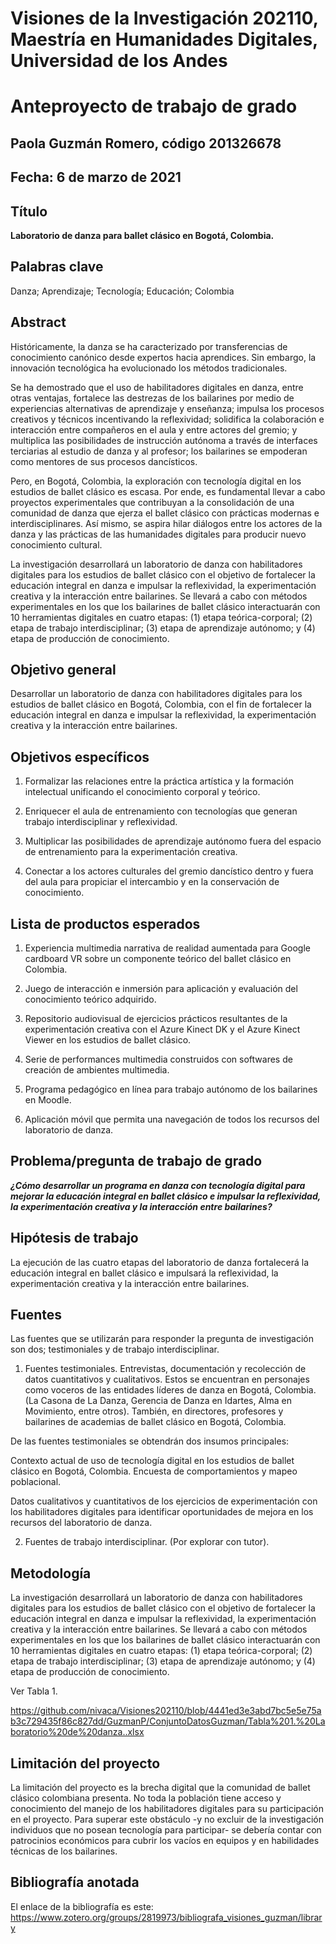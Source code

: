 # Visiones de la Investigación 202110, Maestría en Humanidades Digitales, Universidad de los Andes

# Anteproyecto de trabajo de grado

## Paola Guzmán Romero, código 201326678

## Fecha: 6 de marzo de 2021

## Título
**Laboratorio de danza para ballet clásico en Bogotá, Colombia.**

## Palabras clave
Danza; Aprendizaje; Tecnología; Educación; Colombia  

## Abstract
Históricamente, la danza se ha caracterizado por transferencias de conocimiento canónico desde expertos hacia aprendices. Sin embargo, la innovación tecnológica ha evolucionado los métodos tradicionales. 

Se ha demostrado que el uso de habilitadores digitales en danza, entre otras ventajas, fortalece las destrezas de los bailarines por medio de experiencias alternativas de aprendizaje y enseñanza; impulsa los procesos creativos y técnicos incentivando la reflexividad; solidifica la colaboración e interacción entre compañeros en el aula y entre actores del gremio; y multiplica las posibilidades de instrucción autónoma a través de interfaces terciarias al estudio de danza y al profesor; los bailarines se empoderan como mentores de sus procesos dancísticos. 

Pero, en Bogotá, Colombia, la exploración con tecnología digital en los estudios de ballet clásico es escasa. Por ende, es fundamental llevar a cabo proyectos experimentales que contribuyan a la consolidación de una comunidad de danza que ejerza el ballet clásico con prácticas modernas e interdisciplinares. Así mismo, se aspira hilar diálogos entre los actores de la danza y las prácticas de las humanidades digitales para producir nuevo conocimiento cultural.  

La investigación desarrollará un laboratorio de danza con habilitadores digitales para los estudios de ballet clásico con el objetivo de fortalecer la educación integral en danza e impulsar la reflexividad, la experimentación creativa y la interacción entre bailarines. Se llevará a cabo con métodos experimentales en los que los bailarines de ballet clásico interactuarán con 10 herramientas digitales en cuatro etapas: (1) etapa teórica-corporal; (2) etapa de trabajo interdisciplinar; (3) etapa de aprendizaje autónomo; y (4) etapa de producción de conocimiento.  

## Objetivo general
Desarrollar un laboratorio de danza con habilitadores digitales para los estudios de ballet clásico en Bogotá, Colombia, con el fin de fortalecer la educación integral en danza e impulsar la reflexividad, la experimentación creativa y la interacción entre bailarines. 

## Objetivos específicos

1) Formalizar las relaciones entre la práctica artística y la formación intelectual unificando el conocimiento corporal y teórico.  

2) Enriquecer el aula de entrenamiento con tecnologías que generan trabajo interdisciplinar y reflexividad. 

3) Multiplicar las posibilidades de aprendizaje autónomo fuera del espacio de entrenamiento para la experimentación creativa.  

4) Conectar a los actores culturales del gremio dancístico dentro y fuera del aula para propiciar el intercambio y en la conservación de conocimiento. 

## Lista de productos esperados

1) Experiencia multimedia narrativa de realidad aumentada para Google cardboard VR sobre un componente teórico del ballet clásico en Colombia. 

2) Juego de interacción e inmersión para aplicación y evaluación del conocimiento teórico adquirido. 

3) Repositorio audiovisual de ejercicios prácticos resultantes de la experimentación creativa con el Azure Kinect DK y el Azure Kinect Viewer en los estudios de ballet clásico. 

4) Serie de performances multimedia construidos con softwares de creación de ambientes multimedia. 

5) Programa pedagógico en línea para trabajo autónomo de los bailarines en Moodle. 

6) Aplicación móvil que permita una navegación de todos los recursos del laboratorio de danza. 

## Problema/pregunta de trabajo de grado

***¿Cómo desarrollar un programa en danza con tecnología digital para mejorar la educación integral en ballet clásico e impulsar la reflexividad, la experimentación creativa y la interacción entre bailarines?***

## Hipótesis de trabajo

La ejecución de las cuatro etapas del laboratorio de danza fortalecerá la educación integral en ballet clásico e impulsará la reflexividad, la experimentación creativa y la interacción entre bailarines.

## Fuentes

Las fuentes que se utilizarán para responder la pregunta de investigación son dos; testimoniales y de trabajo interdisciplinar.  

1) Fuentes testimoniales. Entrevistas, documentación y recolección de datos cuantitativos y cualitativos. Estos se encuentran en personajes como voceros de las entidades líderes de danza en Bogotá, Colombia. (La Casona de La Danza, Gerencia de Danza en Idartes, Alma en Movimiento, entre otros). También, en directores, profesores y bailarines de academias de ballet clásico en Bogotá, Colombia.  

De las fuentes testimoniales se obtendrán dos insumos principales:  

Contexto actual de uso de tecnología digital en los estudios de ballet clásico en Bogotá, Colombia. Encuesta de comportamientos y mapeo poblacional.  

Datos cualitativos y cuantitativos de los ejercicios de experimentación con los habilitadores digitales para identificar oportunidades de mejora en los recursos del laboratorio de danza.   

2) Fuentes de trabajo interdisciplinar. (Por explorar con tutor).  

## Metodología

La investigación desarrollará un laboratorio de danza con habilitadores digitales para los estudios de ballet clásico con el objetivo de fortalecer la educación integral en danza e impulsar la reflexividad, la experimentación creativa y la interacción entre bailarines. Se llevará a cabo con métodos experimentales en los que los bailarines de ballet clásico interactuarán con 10 herramientas digitales en cuatro etapas: (1) etapa teórica-corporal; (2) etapa de trabajo interdisciplinar; (3) etapa de aprendizaje autónomo; y (4) etapa de producción de conocimiento. 

Ver Tabla 1. 

https://github.com/nivaca/Visiones202110/blob/4441ed3e3abd7bc5e5e75ab3c729435f86c827dd/GuzmanP/ConjuntoDatosGuzman/Tabla%201.%20Laboratorio%20de%20danza..xlsx

## Limitación del proyecto

La limitación del proyecto es la brecha digital que la comunidad de ballet clásico colombiana presenta. No toda la población tiene acceso y conocimiento del manejo de los habilitadores digitales para su participación en el proyecto. Para superar este obstáculo -y no excluir de la investigación individuos que no posean tecnología para participar- se debería contar con patrocinios económicos para cubrir los vacíos en equipos y en habilidades técnicas de los bailarines.  


## Bibliografía anotada
El enlace de la bibliografía es este: https://www.zotero.org/groups/2819973/bibliografa_visiones_guzman/library
